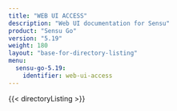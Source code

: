 ```yaml
---
title: "WEB UI ACCESS"
description: "Web UI documentation for Sensu"
product: "Sensu Go"
version: "5.19"
weight: 180
layout: "base-for-directory-listing"
menu:
  sensu-go-5.19:
    identifier: web-ui-access
---
```


{{< directoryListing >}}
